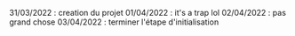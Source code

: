 31/03/2022 : creation du projet
01/04/2022 : it's a trap lol
02/04/2022 : pas grand chose
03/04/2022 : terminer l'étape d'initialisation
